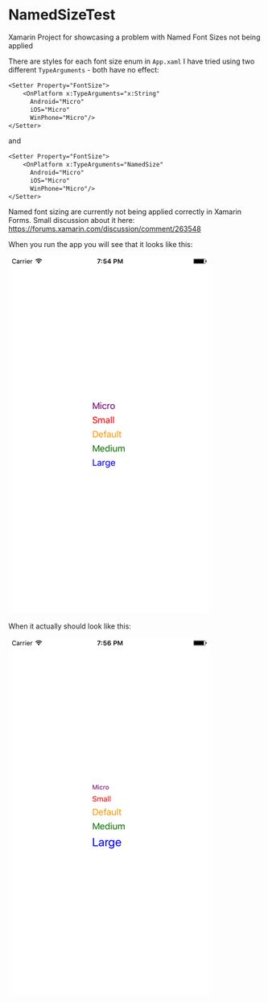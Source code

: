 # NamedSizeTest
Xamarin Project for showcasing a problem with Named Font Sizes not being applied

There are styles for each font size enum in `App.xaml`
I have tried using two different `TypeArguments` - both have no effect:

```
<Setter Property="FontSize">
    <OnPlatform x:TypeArguments="x:String"
      Android="Micro"
      iOS="Micro"
      WinPhone="Micro"/>
</Setter>
```

and

```
<Setter Property="FontSize">
    <OnPlatform x:TypeArguments="NamedSize"
      Android="Micro"
      iOS="Micro"
      WinPhone="Micro"/>
</Setter>
```



Named font sizing are currently not being applied correctly in Xamarin Forms.
Small discussion about it here: https://forums.xamarin.com/discussion/comment/263548

When you run the app you will see that it looks like this:

![](https://github.com/appbureauet/NamedSizeTest/raw/master/Style1.png)

When it actually should look like this:

![](https://github.com/appbureauet/NamedSizeTest/raw/master/Style2.png)
